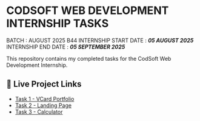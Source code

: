 # CODSOFT WEB DEVELOPMENT INTERNSHIP TASKS
  BATCH : AUGUST 2025 B44
  INTERNSHIP START DATE : ***05 AUGUST 2025***
  INTERNSHIP END DATE : ***05 SEPTEMBER 2025***
          
This repository contains my completed tasks for the CodSoft Web Development Internship.

## 🚀 Live Project Links

- [Task 1 - VCard Portfolio](https://urr-kuldeep2.netlify.app/)
- [Task 2 - Landing Page](https://codsofttask2landingpage.netlify.app/)
- [Task 3 - Calculator](https://codsofttask3calculator.netlify.app/)
